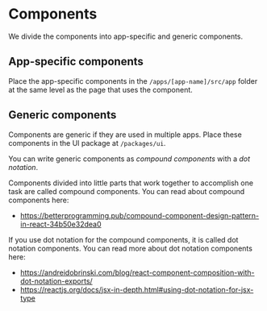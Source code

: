 # Components

We divide the components into app-specific and generic components.

## App-specific components

Place the app-specific components in the `/apps/[app-name]/src/app` folder at the same level as the page that uses the component.

## Generic components

Components are generic if they are used in multiple apps. Place these components in the UI package at `/packages/ui`.

You can write generic components as *compound components* with a *dot notation*.

Components divided into little parts that work together to accomplish one task are called compound components. You can read about compound components here:

- https://betterprogramming.pub/compound-component-design-pattern-in-react-34b50e32dea0

If you use dot notation for the compound components, it is called dot notation components. You can read more about dot notation components here:

- https://andreidobrinski.com/blog/react-component-composition-with-dot-notation-exports/
- https://reactjs.org/docs/jsx-in-depth.html#using-dot-notation-for-jsx-type
